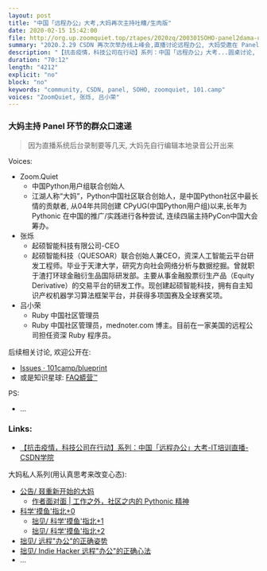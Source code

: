 ```yaml
---
layout: post
title: "中国「远程办公」大考,大妈再次主持吐糟/生肉版"
date: 2020-02-15 15:42:00 
file: http://org.up.zoomquiet.top/ztapes/2020zq/200301SOHO-panel2dama-upyun.mp3
summary: "2020.2.29 CSDN 再次次举办线上峰会,直播讨论远程办公, 大妈受邀在 Panel 环节的吐糟..."
description: "【抗击疫情，科技公司在行动】系列：中国「远程办公」大考...圆桌讨论, 由企业/社区/独立开发者, 三种经典的被远程办公角度, 来一起探讨, 远程办公最爽和最囧, 为什么? 以及自制力/自驱力等等关联话题;"
duration: "70:12" 
length: "4212"
explicit: "no" 
block: "no" 
keywords: "community, CSDN, panel, SOHO, zoomquiet, 101.camp"
voices: "ZoomQuiet, 张烁, 吕小荣"
---
```


### 大妈主持 Panel 环节的群众口速递
> 因为直播系统后台录制要等几天, 大妈先自行编辑本地录音公开出来


Voices:

- Zoom.Quiet
    + 中国Python用户组联合创始人
    + 江湖人称“大妈”，Python中国社区联合创始人，是中国Python社区中最长情的贡献者, 从04年共同创建 CPyUG(中国Python用户组)以来,长年为 Pythonic 在中国的推广/实践进行各种尝试, 连续四届主持PyCon中国大会筹办。
- 张烁
    + 起硕智能科技有限公司-CEO
    + 起硕智能科技（QUESOAR）联合创始人兼CEO，资深人工智能云平台研发工程师。毕业于天津大学，研究方向社会网络分析与数据挖掘。曾就职于渣打环球金融衍生品国际研发部。主要从事金融股票衍生产品（Equity Derivative）的交易平台的研发工作。现创建起硕智能科技，拥有自主知识产权机器学习算法框架平台，并获得多项国赛及全球赛奖项。
- 吕小荣
    + Ruby 中国社区管理员
    + Ruby 中国社区管理员，mednoter.com 博主。目前在一家美国的远程公司担任资深 Ruby 程序员。


后续相关讨论, 欢迎公开在:

- [Issues · 101camp/blueprint](https://github.com/101camp/blueprint/issues) 
- 或是知识星球: [FAQ蟒营™](https://t.zsxq.com/iaIEQ3N)


PS:

- ...

### Links: 

- [【抗击疫情，科技公司在行动】系列：中国「远程办公」大考-IT培训直播-CSDN学院](https://edu.csdn.net/huiyiCourse/detail/1159)


大妈私人系列(用认真思考来改变心态):

- [公告/ 叕重新开始的大妈](https://mp.weixin.qq.com/s/N5TuRRbF485D4Q90XdDA7g)
    + [作者面对面 | 工作之外，社区之内的 Pythonic 精神](https://mp.weixin.qq.com/s/Rj3YRIpecMIsV9UzEY4_lw)
- [科学'摸鱼'指北+0](https://mp.weixin.qq.com/s/Q-keoD_3L29zKNPnwLTFXw)
    + [拙见/ 科学'摸鱼'指北+1](https://mp.weixin.qq.com/s/fnu9dtLQVc_TiShluhXccw)
    + [拙见/ 科学'摸鱼'指北+2](https://mp.weixin.qq.com/s/4NZGKhdbAaanxNKZyQR-vg)
- [拙见/ 远程"办公"的正确姿势](https://mp.weixin.qq.com/s/XzN7if9-ntvOkIbRrT4s_Q)
- [拙见/ Indie Hacker 远程"办公"的正确心法](https://mp.weixin.qq.com/s/d28HqnF5aRs0jZ4tKwSmQg)
- ... 


